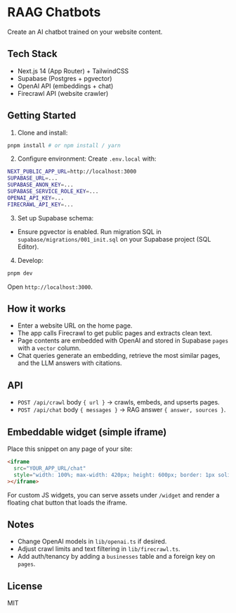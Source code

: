 # RAAG Chatbots

Create an AI chatbot trained on your website content.

## Tech Stack
- Next.js 14 (App Router) + TailwindCSS
- Supabase (Postgres + pgvector)
- OpenAI API (embeddings + chat)
- Firecrawl API (website crawler)

## Getting Started

1. Clone and install:
```bash
pnpm install # or npm install / yarn
```

2. Configure environment:
Create `.env.local` with:
```bash
NEXT_PUBLIC_APP_URL=http://localhost:3000
SUPABASE_URL=...
SUPABASE_ANON_KEY=...
SUPABASE_SERVICE_ROLE_KEY=...
OPENAI_API_KEY=...
FIRECRAWL_API_KEY=...
```

3. Set up Supabase schema:
- Ensure pgvector is enabled. Run migration SQL in `supabase/migrations/001_init.sql` on your Supabase project (SQL Editor).

4. Develop:
```bash
pnpm dev
```
Open `http://localhost:3000`.

## How it works
- Enter a website URL on the home page.
- The app calls Firecrawl to get public pages and extracts clean text.
- Page contents are embedded with OpenAI and stored in Supabase `pages` with a `vector` column.
- Chat queries generate an embedding, retrieve the most similar pages, and the LLM answers with citations.

## API
- `POST /api/crawl` body `{ url }` → crawls, embeds, and upserts pages.
- `POST /api/chat` body `{ messages }` → RAG answer `{ answer, sources }`.

## Embeddable widget (simple iframe)
Place this snippet on any page of your site:
```html
<iframe
  src="YOUR_APP_URL/chat"
  style="width: 100%; max-width: 420px; height: 600px; border: 1px solid #e5e7eb; border-radius: 12px;"
></iframe>
```

For custom JS widgets, you can serve assets under `/widget` and render a floating chat button that loads the iframe.

## Notes
- Change OpenAI models in `lib/openai.ts` if desired.
- Adjust crawl limits and text filtering in `lib/firecrawl.ts`.
- Add auth/tenancy by adding a `businesses` table and a foreign key on `pages`.

## License
MIT


